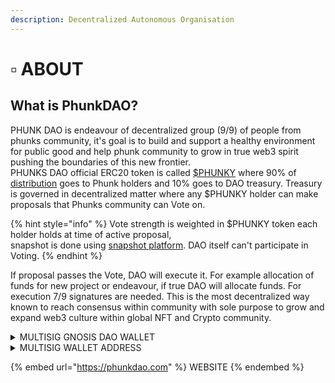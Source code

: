 ```yaml
---
description: Decentralized Autonomous Organisation
---
```


# ▫ ABOUT

## What is PhunkDAO?

PHUNK DAO is endeavour of decentralized group (9/9) of people from phunks community, it's goal is to build and support a healthy environment for public good and help phunk community to grow in true web3 spirit pushing the boundaries of this new frontier. \
PHUNKS DAO official ERC20 token is called [$PHUNKY](phunky.md) where 90% of [distribution](phunky.md) goes to Phunk holders and 10% goes to DAO treasury. Treasury is governed in decentralized matter where any $PHUNKY holder can make proposals that Phunks community can Vote on.&#x20;

{% hint style="info" %}
Vote strength is weighted in $PHUNKY token each holder holds at time of active proposal,\
snapshot is done using [snapshot platform](https://snapshot.org/#/). DAO itself can't participate in Voting.&#x20;
{% endhint %}

If proposal passes the Vote, DAO will execute it. For example allocation of funds for new project or endeavour, if true DAO will allocate funds. For execution 7/9 signatures are needed. This is the most decentralized way known to reach consensus within community with sole purpose to grow and expand web3 culture within global NFT and Crypto community.

<details>

<summary>MULTISIG GNOSIS DAO WALLET</summary>

[https://gnosis-safe.io/app/eth:0xf8A4b33A98Ce506B43225002Bb16E0a3bf29882e/balances](https://gnosis-safe.io/app/eth:0xf8A4b33A98Ce506B43225002Bb16E0a3bf29882e/balances)

</details>

<details>

<summary>MULTISIG WALLET ADDRESS</summary>

[https://etherscan.io/address/0xf8a4b33a98ce506b43225002bb16e0a3bf29882e](https://etherscan.io/address/0xf8a4b33a98ce506b43225002bb16e0a3bf29882e)

</details>

{% embed url="https://phunkdao.com" %}
WEBSITE
{% endembed %}
